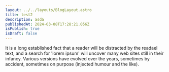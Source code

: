 ```yaml
---
layout: ../../layouts/BlogLayout.astro
title: test2
description: asda
publishedAt: 2024-03-08T17:28:21.056Z
isPublish: true
isDraft: false
---
```


<!--StartFragment-->

It is a long established fact that a reader will be distracted by the readael text, and a search for 'lorem ipsum' will uncover many web sites still in their infancy. Various versions have evolved over the years, sometimes by accident, sometimes on purpose (injected humour and the like).

<!--EndFragment-->
